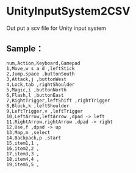 # UnityInputSystem2CSV
Out put a scv file for Unity input system



## Sample：
```csv
num,Action,Keyboard,Gamepad
1,Move,w s a d ,leftStick
2,Jump,space ,buttonSouth
3,Attack,j ,buttonWest
4,Lock,tab ,rightShoulder
5,Magic,i ,buttonNorth
6,Flash,l ,buttonEast
7,RightTrigger,leftShift ,rightTrigger
8,Block,k ,leftShoulder
9,LeftTrigger,v ,leftTrigger
10,LeftArrow,leftArrow ,dpad -> left
11,RightArrow,rightArrow ,dpad -> right
12,Use,f ,dpad -> up
13,Map,m ,select
14,Backpack,p ,start
15,item1,1 ,
16,item2,2 ,
17,item3,3 ,
18,item4,4 ,
19,item5,5 ,

```
